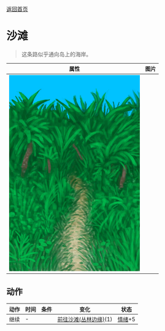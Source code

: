 [返回首页](index.md)  
# 沙滩  
> 这条路似乎通向岛上的海岸。  
  
  属性  |   图片   
 ----  |  ----:   
   |  ![](Sprite/JunglePath.png)   
  
## 动作  
动作  |  时间  |  条件  |  变化  |  状态  
----  |  ----  |  ----  |  ----  |  ----  
继续  |  -  |    |  [前往沙滩(丛林边缘)](Path_OutskirtsToBeach.md)(1)  |  [情绪](Morale.md)+5  

